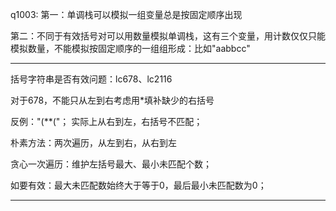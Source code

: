 q1003:
第一：单调栈可以模拟一组变量总是按固定顺序出现

第二：不同于有效括号对可以用数量模拟单调栈，这有三个变量，用计数仅仅只能模拟数量，不能模拟按固定顺序的一组组形成：比如"aabbcc"
***
括号字符串是否有效问题：lc678、lc2116

对于678，不能只从左到右考虑用*填补缺少的右括号

反例："(**("； 实际上从右到左，右括号不匹配；

朴素方法：两次遍历，从左到右，从右到左

贪心一次遍历：维护左括号最大、最小未匹配个数；

如要有效：最大未匹配数始终大于等于0，最后最小未匹配数为0；
***
